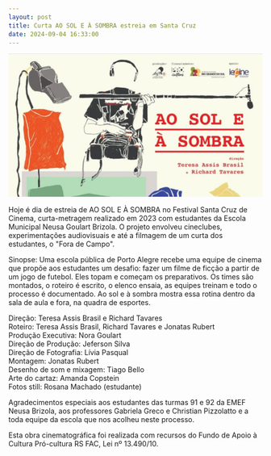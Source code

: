 ```yaml
---
layout: post
title: Curta AO SOL E À SOMBRA estreia em Santa Cruz
date: 2024-09-04 16:33:00
---
```

![](/uploads/sol-somb-cart.jpg)

Hoje é dia de estreia de AO SOL E À SOMBRA no Festival Santa Cruz de Cinema, curta-metragem realizado em 2023 com estudantes da Escola Municipal Neusa Goulart Brizola. O projeto envolveu cineclubes, experimentações audiovisuais e até a filmagem de um curta dos estudantes, o "Fora de Campo".

Sinopse: Uma escola pública de Porto Alegre recebe uma equipe de cinema que propõe aos estudantes um desafio: fazer um filme de ficção a partir de um jogo de futebol. Eles topam e começam os preparativos. Os times são montados, o roteiro é escrito, o elenco ensaia, as equipes treinam e todo o processo é documentado. Ao sol e à sombra mostra essa rotina dentro da sala de aula e fora, na quadra de esportes.

Direção: Teresa Assis Brasil e Richard Tavares \
Roteiro: Teresa Assis Brasil, Richard Tavares e Jonatas Rubert\
Produção Executiva: Nora Goulart\
Direção de Produção: Jeferson Silva\
Direção de Fotografia: Lívia Pasqual\
Montagem: Jonatas Rubert\
Desenho de som e mixagem: Tiago Bello\
Arte do cartaz: Amanda Copstein\
Fotos still: Rosana Machado (estudante)

Agradecimentos especiais aos estudantes das turmas 91 e 92 da EMEF Neusa Brizola, aos professores Gabriela Greco e Christian Pizzolatto e a toda equipe da escola que nos acolheu neste processo.

Esta obra cinematográfica foi realizada com recursos do Fundo de Apoio à Cultura Pró-cultura RS FAC, Lei nº 13.490/10.
